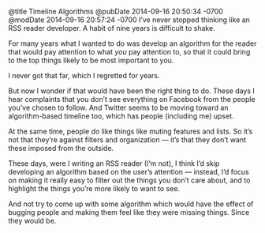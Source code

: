 @title Timeline Algorithms
@pubDate 2014-09-16 20:50:34 -0700
@modDate 2014-09-16 20:57:24 -0700
I’ve never stopped thinking like an RSS reader developer. A habit of nine years is difficult to shake.

For many years what I wanted to do was develop an algorithm for the reader that would pay attention to what *you* pay attention to, so that it could bring to the top things likely to be most important to you.

I never got that far, which I regretted for years.

But now I wonder if that would have been the right thing to do. These days I hear complaints that you don’t see everything on Facebook from the people you’ve chosen to follow. And Twitter seems to be moving toward an algorithm-based timeline too, which has people (including me) upset.

At the same time, people *do* like things like muting features and lists. So it’s not that they’re against filters and organization — it’s that they don’t want these imposed from the outside.

These days, were I writing an RSS reader (I’m not), I think I’d skip developing an algorithm based on the user’s attention — instead, I’d focus on making it really easy to filter out the things you don’t care about, and to highlight the things you’re more likely to want to see.

And not try to come up with some algorithm which would have the effect of bugging people and making them feel like they were missing things. Since they would be.
